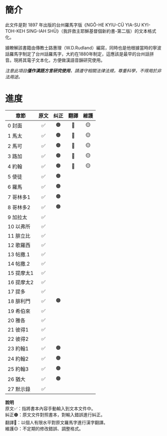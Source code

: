 
# 簡介

此文件是對 1897 年出版的台州羅馬字版《NGÔ-HE KYIU-CÜ  YIA-SU KYI-TOH-KEH  SING-IAH SHÜ》（我許救主耶穌基督個新約書-第二版）的文本格式化。

據瞭解該書籍由傳教士路惠理（W.D.Rudland）編寫，同時也是他根據當時的寧波話羅馬字制定了台州話羅馬字，大約在1880年制定，這應該是最早的台州話拼音。現將其電子文本化，方便做漢語音韻研究使用。

_注意此項目**僅作漢語方言研究使用**，請遵守相關法律法規，尊重科學，不得用於非法用途。_

# 進度

| 章節       | 原文 | 纠正 | 翻譯 | 維護 |
| ---------- |:----:|:----:|:----:|:----:|
| 0 封面     |  ✅  |  🟠  |  🔵  |  🟡  |
| 1 馬太     |  ✅  |  🟠  |  🔵  |  🟡  |
| 2 馬可     |  ✅  |  🟠  |  🔵  |  🟡  |
| 3 路加     |  ✅  |  🟠  |  🔵  |  🟡  |
| 4 約翰     |  ✅  |  🟠  |  🔵  |  🟡  | 
| 5 使徒     |  ✅  |  🟠  |      |      |
| 6 羅馬     |  ✅  |  🟠  |      |      |
| 7 哥林多1  |  ✅  |  🟠  |      |      |
| 8 哥林多2  |  ✅  |  🟠  |      |      |
| 9 加拉太   |  ✅  |      |      |      |
| 10 以弗所  |  ✅  |      |      |      |
| 11 腓立比  |  ✅  |      |      |      |
| 12 歌羅西  |  ✅  |      |      |      |
| 13 帖撒.1  |  ✅  |      |      |      |
| 14 帖撒.2  |  ✅  |      |      |      |
| 15 提摩太1 |  ✅  |      |      |      |
| 16 提摩太2 |  ✅  |      |      |      |
| 17 提多    |  ✅  |      |      |      |
| 18 腓利門  |  ✅  |  🟠  |      |      |
| 19 希伯來  |  ✅  |      |      |      |
| 20 雅各    |  ✅  |      |      |      |
| 21 彼得1   |  ✅  |      |      |      |
| 22 彼得2   |  ✅  |      |      |      |
| 23 約翰1   |  ✅  |  🟠  |      |      |
| 24 約翰2   |  ✅  |  🟠  |      |      |
| 25 約翰3   |  ✅  |  🟠  |      |      |
| 26 猶大    |  ✅  |  🟠  |      |      |
| 27 默示錄  |  ✅  |      |      |      |

**說明**  
原文✅：指將書本內容手動輸入到文本文件中。  
糾正🟠：原文文件對照書本，對輸入錯誤進行糾正。  
翻譯🔵：以個人有限水平對原文羅馬字進行漢字翻譯。  
維護🟡：不定期的修改錯誤、調整格式。  





